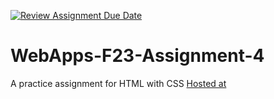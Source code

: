 [![Review Assignment Due Date](https://classroom.github.com/assets/deadline-readme-button-24ddc0f5d75046c5622901739e7c5dd533143b0c8e959d652212380cedb1ea36.svg)](https://classroom.github.com/a/4tKarLeg)
# WebApps-F23-Assignment-4
A practice assignment for HTML with CSS
[Hosted at]( https://44-563-webapps-f23.github.io/44563-webapps-f23-assignment4-Sahithi-5690/playpart.html)
